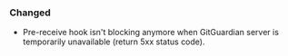 ### Changed

- Pre-receive hook isn't blocking anymore when GitGuardian server is temporarily unavailable (return 5xx status code).
